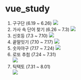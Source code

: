 # vue_study
1. 구구단 (6.19 ~ 6.26) 
   ![](../../../Downloads/vue_homework-master/multi.png)
2. 가사 속 단어 찾기 (6.26 ~ 7.3)
   ![](../../../Downloads/vue_homework-master/findword.png)
3. 신호등  (7.3 ~ 7.10)
   ![](../../../Downloads/vue_homework-master/traffic.png)
4. 끝말잇기 (7.10 ~ 7.17)
   ![](../../../Downloads/vue_homework-master/endTalk.png)
5. 숫자야구  (7.17 ~ 7.24)
   ![](../../../Downloads/vue_homework-master/numbase.png)
6. 로또 추첨  (7.24 ~ 7.31)
   <br/>![](../../../Downloads/vue_homework-master/lottery.png)
7. 틱택토 (7.31 ~ 8.01)
   <br/>![](../../../Downloads/vue_homework-master/tictactoe.png)
